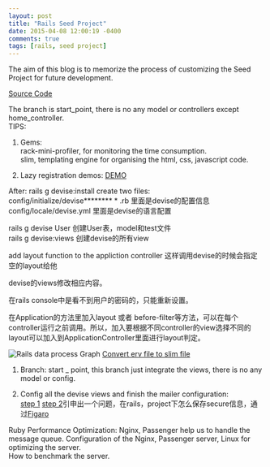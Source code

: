 ```yaml
---
layout: post
title: "Rails Seed Project"
date: 2015-04-08 12:00:19 -0400
comments: true
tags: [rails, seed project]
---
```


The aim of this blog is to memorize the process of customizing the Seed Project for future development.     

[Source Code](https://github.com/windse7en/seedProject)

The branch is start_point, there is no any model or controllers except home_controller.     
TIPS:
1.  Gems:   
    rack-mini-profiler, for monitoring the time consumption.    
    slim, templating engine for organising the html, css, javascript code.      

2.  Lazy registration demos: [DEMO](https://github.com/mwlang/lazy_registration_demos)


After: rails g devise:install create two files:     
config/initialize/devise******** * .rb  里面是devise的配置信息      
config/locale/devise.yml    里面是devise的语言配置      

rails g devise User 创建User表，model和test文件     
rails g devise:views 创建devise的所有view       

add layout function to the appliction controller 这样调用devise的时候会指定空的layout给他   

devise的views修改相应内容。     

在rails console中是看不到用户的密码的，只能重新设置。  

在Application的方法里加入layout 或者 before-filter等方法，可以在每个controller运行之前调用。所以，加入要根据不同controller的view选择不同的layout可以加入到ApplicationController里面进行layout判定。     

![Rails data process Graph](https://shijitht.files.wordpress.com/2010/09/mvc.png?w=453&h=531)
[Convert erv file to slim file](https://github.com/slim-template/slim/wiki/Template-Converters-ERB-to-SLIM)

1.  Branch: start _ point, this branch just integrate the views, there is no any model or config.  

2.  Config all the devise views and finish the mailer configuration:   
[step 1](https://rubyonrailshelp.wordpress.com/2014/01/02/setting-up-mailer-using-devise-for-forgot-password/)
[step 2](http://stackoverflow.com/questions/23251943/why-are-my-authentication-emails-not-working-i-get-an-authenticationerror)引申出一个问题，在rails，project下怎么保存secure信息，通过[Figaro](https://github.com/laserlemon/figaro)  

Ruby Performance Optimization:
    Nginx, Passenger help us to handle the message queue. Configuration of the Nginx, Passenger server, Linux for optimizing the server.  
    How to benchmark the server.  
